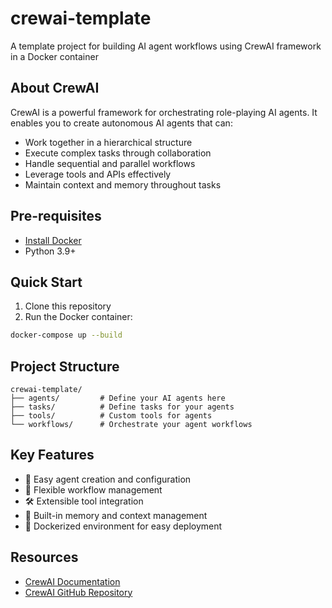 # crewai-template
A template project for building AI agent workflows using CrewAI framework in a Docker container

## About CrewAI
CrewAI is a powerful framework for orchestrating role-playing AI agents. It enables you to create autonomous AI agents that can:
- Work together in a hierarchical structure
- Execute complex tasks through collaboration
- Handle sequential and parallel workflows
- Leverage tools and APIs effectively
- Maintain context and memory throughout tasks

## Pre-requisites

- [Install Docker](https://www.docker.com/get-started/)
- Python 3.9+

## Quick Start

1. Clone this repository
2. Run the Docker container:
```sh
docker-compose up --build
```

## Project Structure
```
crewai-template/
├── agents/         # Define your AI agents here
├── tasks/          # Define tasks for your agents
├── tools/          # Custom tools for agents
└── workflows/      # Orchestrate your agent workflows
```

## Key Features
- 🤖 Easy agent creation and configuration
- 🔄 Flexible workflow management
- 🛠️ Extensible tool integration
- 🧠 Built-in memory and context management
- 🐳 Dockerized environment for easy deployment

## Resources
- [CrewAI Documentation](https://docs.crewai.com/)
- [CrewAI GitHub Repository](https://github.com/joaomdmoura/crewAI)